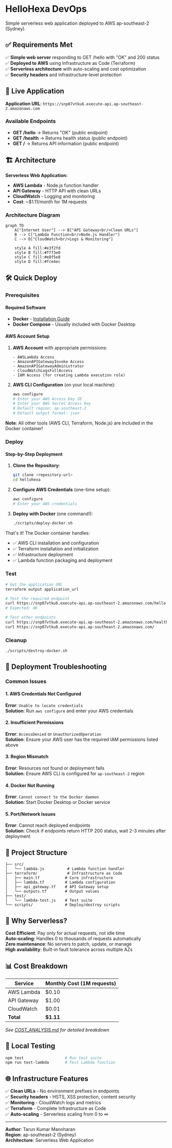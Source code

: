 # HelloHexa DevOps

Simple serverless web application deployed to AWS ap-southeast-2 (Sydney).

## ✅ Requirements Met

✅ **Simple web server** responding to GET /hello with "OK" and 200 status  
✅ **Deployed to AWS** using Infrastructure as Code (Terraform)  
✅ **Serverless architecture** with auto-scaling and cost optimization  
✅ **Security headers** and infrastructure-level protection  

## 🚀 Live Application

**Application URL**: `https://snp07vtku6.execute-api.ap-southeast-2.amazonaws.com`

### Available Endpoints
- **GET /hello** → Returns "OK" (public endpoint)
- **GET /health** → Returns health status (public endpoint)  
- **GET /** → Returns API information (public endpoint)

## 🏗️ Architecture

**Serverless Web Application:**
- **AWS Lambda** - Node.js function handler
- **API Gateway** - HTTP API with clean URLs
- **CloudWatch** - Logging and monitoring
- **Cost**: ~$1.11/month for 1M requests

### Architecture Diagram

```mermaid
graph TD
    A["Internet User"] --> B["API Gateway<br/>Clean URLs"]
    B --> C["Lambda Function<br/>Node.js Handler"]
    C --> D["CloudWatch<br/>Logs & Monitoring"]
    
    style A fill:#e3f2fd
    style B fill:#fff3e0  
    style C fill:#e8f5e8
    style D fill:#fce4ec
```

## 🛠️ Quick Deploy

### Prerequisites

#### Required Software
- **Docker** - [Installation Guide](https://docs.docker.com/get-docker/)
- **Docker Compose** - Usually included with Docker Desktop

#### AWS Account Setup
1. **AWS Account** with appropriate permissions:
   ```
   - AWSLambda Access
   - AmazonAPIGatewayInvoke Access
   - AmazonAPIGatewayAdministrator
   - CloudWatchLogsFullAccess
   - IAM Access (for creating Lambda execution role)
   ```

2. **AWS CLI Configuration** (on your local machine):
   ```bash
   aws configure
   # Enter your AWS Access Key ID
   # Enter your AWS Secret Access Key
   # Default region: ap-southeast-2
   # Default output format: json
   ```

**Note**: All other tools (AWS CLI, Terraform, Node.js) are included in the Docker container!

### Deploy

#### Step-by-Step Deployment

1. **Clone the Repository**:
   ```bash
   git clone <repository-url>
   cd hellohexa
   ```

2. **Configure AWS Credentials** (one-time setup):
   ```bash
   aws configure
   # Enter your AWS credentials
   ```

3. **Deploy with Docker** (one command!):
   ```bash
   ./scripts/deploy-docker.sh
   ```

That's it! The Docker container handles:
- ✅ AWS CLI installation and configuration
- ✅ Terraform installation and initialization  
- ✅ Infrastructure deployment
- ✅ Lambda function packaging and deployment

### Test
```bash
# Get the application URL
terraform output application_url

# Test the required endpoint
curl https://snp07vtku6.execute-api.ap-southeast-2.amazonaws.com/hello
# Expected: OK

# Test other endpoints
curl https://snp07vtku6.execute-api.ap-southeast-2.amazonaws.com/health
curl https://snp07vtku6.execute-api.ap-southeast-2.amazonaws.com/
```

### Cleanup
```bash
./scripts/destroy-docker.sh
```

## 🔧 Deployment Troubleshooting

### Common Issues

#### 1. AWS Credentials Not Configured  
**Error**: `Unable to locate credentials`  
**Solution**: Run `aws configure` and enter your AWS credentials

#### 2. Insufficient Permissions  
**Error**: `AccessDenied` or `UnauthorizedOperation`  
**Solution**: Ensure your AWS user has the required IAM permissions listed above

#### 3. Region Mismatch  
**Error**: Resources not found or deployment fails  
**Solution**: Ensure AWS CLI is configured for `ap-southeast-2` region

#### 4. Docker Not Running  
**Error**: `Cannot connect to the Docker daemon`  
**Solution**: Start Docker Desktop or Docker service

#### 5. Port/Network Issues  
**Error**: Cannot reach deployed endpoints  
**Solution**: Check if endpoints return HTTP 200 status, wait 2-3 minutes after deployment

## 📁 Project Structure
```
├── src/
│   └── lambda.js          # Lambda function handler
├── terraform/             # Infrastructure as Code
│   ├── main.tf           # Core infrastructure
│   ├── lambda.tf         # Lambda configuration
│   ├── api_gateway.tf    # API Gateway setup
│   └── outputs.tf        # Output values
├── test/
│   └── lambda-test.js    # Test suite
└── scripts/              # Deploy/destroy scripts
```

## 🔧 Why Serverless?

**Cost Efficient**: Pay only for actual requests, not idle time  
**Auto-scaling**: Handles 0 to thousands of requests automatically  
**Zero maintenance**: No servers to patch, update, or manage  
**High availability**: Built-in fault tolerance across multiple AZs  

## 📊 Cost Breakdown

| Service | Monthly Cost (1M requests) |
|---------|---------------------------|
| AWS Lambda | $0.10 |
| API Gateway | $1.00 |
| CloudWatch | $0.01 |
| **Total** | **$1.11** |

*See [COST_ANALYSIS.md](COST_ANALYSIS.md) for detailed breakdown*

## 🧪 Local Testing
```bash
npm test                  # Run test suite
npm run test-lambda       # Test Lambda function
```

## 🌐 Infrastructure Features

✅ **Clean URLs** - No environment prefixes in endpoints  
✅ **Security headers** - HSTS, XSS protection, content security  
✅ **Monitoring** - CloudWatch logs and metrics  
✅ **Terraform** - Complete Infrastructure as Code  
✅ **Auto-scaling** - Serverless scaling from 0 to ∞  

---

**Author**: Tarun Kumar Manoharan  
**Region**: ap-southeast-2 (Sydney)  
**Architecture**: Serverless Web Application  


